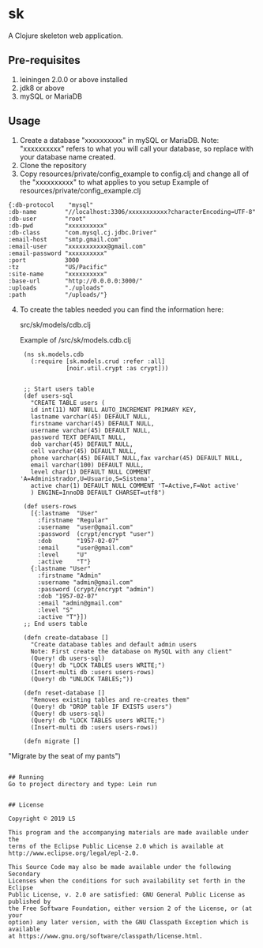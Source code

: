 # sk

A Clojure skeleton web application.


## Pre-requisites
1. leiningen 2.0.0 or above installed
2. jdk8 or above
3. mySQL or MariaDB

## Usage
1. Create a database "xxxxxxxxxx" in mySQL or MariaDB.  Note: "xxxxxxxxxx" refers to what you will call your database, so replace with your database name created.
2. Clone the repository
3. Copy resources/private/config_example to config.clj and change all of the "xxxxxxxxxx" to what applies to you setup
  Example of resources/private/config_example.clj
  ```
  {:db-protocol    "mysql"
  :db-name        "//localhost:3306/xxxxxxxxxxx?characterEncoding=UTF-8"
  :db-user        "root"
  :db-pwd         "xxxxxxxxxx"
  :db-class       "com.mysql.cj.jdbc.Driver"
  :email-host     "smtp.gmail.com"
  :email-user     "xxxxxxxxxxx@gmail.com"
  :email-password "xxxxxxxxxx"
  :port           3000
  :tz             "US/Pacific"
  :site-name      "xxxxxxxxxx"
  :base-url       "http://0.0.0.0:3000/"
  :uploads        "./uploads"
  :path           "/uploads/"}
  ```
4. To create the tables needed you can find the information here:

   src/sk/models/cdb.clj

   Example of /src/sk/models.cdb.clj
   ```
    (ns sk.models.cdb
      (:require [sk.models.crud :refer :all]
                [noir.util.crypt :as crypt]))


    ;; Start users table
    (def users-sql
      "CREATE TABLE users (
      id int(11) NOT NULL AUTO_INCREMENT PRIMARY KEY,
      lastname varchar(45) DEFAULT NULL,
      firstname varchar(45) DEFAULT NULL,
      username varchar(45) DEFAULT NULL,
      password TEXT DEFAULT NULL,
      dob varchar(45) DEFAULT NULL,
      cell varchar(45) DEFAULT NULL,
      phone varchar(45) DEFAULT NULL,fax varchar(45) DEFAULT NULL,
      email varchar(100) DEFAULT NULL,
      level char(1) DEFAULT NULL COMMENT 'A=Administrador,U=Usuario,S=Sistema',
      active char(1) DEFAULT NULL COMMENT 'T=Active,F=Not active'
      ) ENGINE=InnoDB DEFAULT CHARSET=utf8")

    (def users-rows
      [{:lastname  "User"
        :firstname "Regular"
        :username  "user@gmail.com"
        :password  (crypt/encrypt "user")
        :dob       "1957-02-07"
        :email     "user@gmail.com"
        :level     "U"
        :active    "T"}
      {:lastname "User"
        :firstname "Admin"
        :username "admin@gmail.com"
        :password (crypt/encrypt "admin")
        :dob "1957-02-07"
        :email "admin@gmail.com"
        :level "S"
        :active "T"}])
    ;; End users table

    (defn create-database []
      "Create database tables and default admin users
      Note: First create the database on MySQL with any client"
      (Query! db users-sql)
      (Query! db "LOCK TABLES users WRITE;")
      (Insert-multi db :users users-rows)
      (Query! db "UNLOCK TABLES;"))

    (defn reset-database []
      "Removes existing tables and re-creates them"
      (Query! db "DROP table IF EXISTS users")
      (Query! db users-sql)
      (Query! db "LOCK TABLES users WRITE;")
      (Insert-multi db :users users-rows))

    (defn migrate []
  "Migrate by the seat of my pants")
   ```

## Running
Go to project directory and type: Lein run


## License

Copyright © 2019 LS

This program and the accompanying materials are made available under the
terms of the Eclipse Public License 2.0 which is available at
http://www.eclipse.org/legal/epl-2.0.

This Source Code may also be made available under the following Secondary
Licenses when the conditions for such availability set forth in the Eclipse
Public License, v. 2.0 are satisfied: GNU General Public License as published by
the Free Software Foundation, either version 2 of the License, or (at your
option) any later version, with the GNU Classpath Exception which is available
at https://www.gnu.org/software/classpath/license.html.
